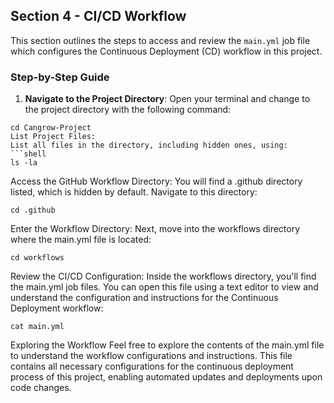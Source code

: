 ## Section 4 - CI/CD Workflow

This section outlines the steps to access and review the `main.yml` job file which configures the Continuous Deployment (CD) workflow in this project.

### Step-by-Step Guide

1. **Navigate to the Project Directory**:
   Open your terminal and change to the project directory with the following command:
```shell
cd Cangrow-Project
List Project Files:
List all files in the directory, including hidden ones, using:
```shell
ls -la
```
Access the GitHub Workflow Directory:
You will find a .github directory listed, which is hidden by default. Navigate to this directory:
```shell
cd .github
```
Enter the Workflow Directory:
Next, move into the workflows directory where the main.yml file is located:
```shell
cd workflows
```
Review the CI/CD Configuration:
Inside the workflows directory, you'll find the main.yml job files. You can open this file using a text editor to view and understand the configuration and instructions for the Continuous Deployment workflow:
```shell
cat main.yml
```
Exploring the Workflow
Feel free to explore the contents of the main.yml file to understand the workflow configurations and instructions. This file contains all necessary configurations for the continuous deployment process of this project, enabling automated updates and deployments upon code changes.
